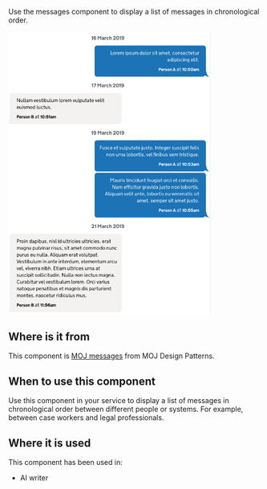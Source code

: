 Use the messages component to display a list of messages in chronological order.
<div><img src="/public/images/cps/messages.png" alt="image of the action button open showing the options available" style="width:80%;height:auto"></div>


## Where is it from

This component is [MOJ messages](https://design-patterns.service.justice.gov.uk/components/messages/)  from MOJ Design Patterns.



## When to use this component

Use this component in your service to display a list of messages in chronological order between different people or systems. For example, between case workers and legal professionals.


## Where it is used

This component has been used in:

- AI writer

